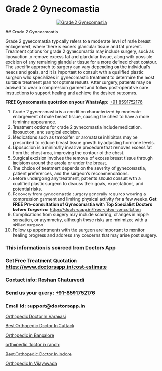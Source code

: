 # Grade 2 Gynecomastia

<p align="center">
  <a href="null">
    <img src="null" alt="Grade 2 Gynecomastia">
  </a>
</p>
## Grade 2 Gynecomastia

Grade 2 gynecomastia typically refers to a moderate level of male breast enlargement, where there is excess glandular tissue and fat present. Treatment options for grade 2 gynecomastia may include surgery, such as liposuction to remove excess fat and glandular tissue, along with possible excision of any remaining glandular tissue for a more defined chest contour. The specific approach to surgery can vary depending on the individual's needs and goals, and it is important to consult with a qualified plastic surgeon who specializes in gynecomastia treatment to determine the most suitable treatment plan for optimal results. After surgery, patients may be advised to wear a compression garment and follow post-operative care instructions to support healing and achieve the desired outcomes.

**FREE Gynecomastia quotation on your WhatsApp:**  [+91-8591752176](https://api.whatsapp.com/send?phone=8591752176)

1) Grade 2 gynecomastia is a condition characterized by moderate enlargement of male breast tissue, causing the chest to have a more feminine appearance.
2) Treatment options for grade 2 gynecomastia include medication, liposuction, and surgical excision.
3) Medications such as tamoxifen or aromatase inhibitors may be prescribed to reduce breast tissue growth by adjusting hormone levels.
4) Liposuction is a minimally invasive procedure that removes excess fat from the chest area, improving the contour of the chest.
5) Surgical excision involves the removal of excess breast tissue through incisions around the areola or under the breast.
6) The choice of treatment depends on the severity of gynecomastia, patient preferences, and the surgeon's recommendations.
7) Before undergoing any treatment, patients should consult with a qualified plastic surgeon to discuss their goals, expectations, and potential risks.
8) Recovery from gynecomastia surgery generally requires wearing a compression garment and limiting physical activity for a few weeks.
**Get FREE Pre-consultation of Gynecomastia with Top Specialist Doctors before Surgeries:** https://doctorsapp.in/free-video-consultation
9) Complications from surgery may include scarring, changes in nipple sensation, or asymmetry, although these risks are minimized with a skilled surgeon.
10) Follow up appointments with the surgeon are important to monitor healing progress and address any concerns that may arise post surgery.

### This information is sourced from Doctors App 
### Get Free Treatment Quotation https://www.doctorsapp.in/cost-estimate
### Contact info: Roshan Chaturvedi 
### Send us your query: [+91-8591752176](https://api.whatsapp.com/send?phone=8591752176) 
### Email id: support@doctorsapp.in

[Orthopedic Doctor In Varanasi](https://www.linkedin.com/pulse/orthopedic-doctor-varanasi-acl-tear-treatment-mtwhe?trackingId=t41j%2BFoLBVl8S2Q%2BBf3WiA%3D%3D&lipi=urn%3Ali%3Apage%3Ad_flagship3_company_admin%3BxUBWLKzDRA2fVBqJ%2Fp%2FTnw%3D%3D)

[Best Orthopedic Doctor In Cuttack](https://www.linkedin.com/pulse/best-orthopedic-doctor-cuttack-doctorsapp-united-arab-emirates-6htbe?trackingId=TN2ksSKSFHWfrZ3kiT9Q5Q%3D%3D&lipi=urn%3Ali%3Apage%3Ad_flagship3_company_admin%3BSXrbBuk4SwWZ8nIcZ2zSvw%3D%3D)

[Orthopedic in Bangalore](https://medium.com/@manish632504/orthopedic-in-bangalore-9a8bbd99fedb)

[orthopedic doctor in ranchi](https://medium.com/@vimalrana22/orthopedic-doctor-in-ranchi-c42448d04380)

[Best Orthopedic Doctor In Indore](https://doctors-apps.github.io/doctorsapp/best-orthopedic-doctor-in-indore)

[Orthopedic In Vijayawada](https://doctors-apps.github.io/doctorsapp/orthopedic-in-vijayawada)

